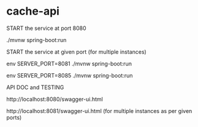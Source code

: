 # cache-api
START the service at port 8080

./mvnw spring-boot:run

START the service at given port (for multiple instances)

env SERVER_PORT=8081 ./mvnw spring-boot:run

env SERVER_PORT=8085 ./mvnw spring-boot:run

API DOC and TESTING

http://localhost:8080/swagger-ui.html

http://localhost:8081/swagger-ui.html (for multiple instances as per given ports)
